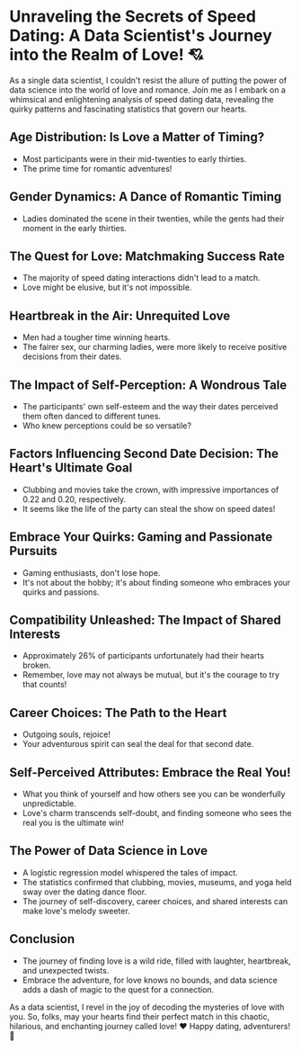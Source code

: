# Unraveling the Secrets of Speed Dating: A Data Scientist's Journey into the Realm of Love! 💘

As a single data scientist, I couldn't resist the allure of putting the power of data science into the world of love and romance. Join me as I embark on a whimsical and enlightening analysis of speed dating data, revealing the quirky patterns and fascinating statistics that govern our hearts.

## Age Distribution: Is Love a Matter of Timing?

* Most participants were in their mid-twenties to early thirties.
* The prime time for romantic adventures!

## Gender Dynamics: A Dance of Romantic Timing

* Ladies dominated the scene in their twenties, while the gents had their moment in the early thirties.

## The Quest for Love: Matchmaking Success Rate

* The majority of speed dating interactions didn't lead to a match.
* Love might be elusive, but it's not impossible.

## Heartbreak in the Air: Unrequited Love

* Men had a tougher time winning hearts.
* The fairer sex, our charming ladies, were more likely to receive positive decisions from their dates.

## The Impact of Self-Perception: A Wondrous Tale

* The participants' own self-esteem and the way their dates perceived them often danced to different tunes.
* Who knew perceptions could be so versatile?

## Factors Influencing Second Date Decision: The Heart's Ultimate Goal

* Clubbing and movies take the crown, with impressive importances of 0.22 and 0.20, respectively.
* It seems like the life of the party can steal the show on speed dates!

## Embrace Your Quirks: Gaming and Passionate Pursuits

* Gaming enthusiasts, don't lose hope.
* It's not about the hobby; it's about finding someone who embraces your quirks and passions.

## Compatibility Unleashed: The Impact of Shared Interests

* Approximately 26% of participants unfortunately had their hearts broken.
* Remember, love may not always be mutual, but it's the courage to try that counts!

## Career Choices: The Path to the Heart

* Outgoing souls, rejoice!
* Your adventurous spirit can seal the deal for that second date.

## Self-Perceived Attributes: Embrace the Real You!

* What you think of yourself and how others see you can be wonderfully unpredictable.
* Love's charm transcends self-doubt, and finding someone who sees the real you is the ultimate win!

## The Power of Data Science in Love

* A logistic regression model whispered the tales of impact.
* The statistics confirmed that clubbing, movies, museums, and yoga held sway over the dating dance floor.
* The journey of self-discovery, career choices, and shared interests can make love's melody sweeter.

## Conclusion

* The journey of finding love is a wild ride, filled with laughter, heartbreak, and unexpected twists.
* Embrace the adventure, for love knows no bounds, and data science adds a dash of magic to the quest for a connection.

As a data scientist, I revel in the joy of decoding the mysteries of love with you. So, folks, may your hearts find their perfect match in this chaotic, hilarious, and enchanting journey called love! ❤️ Happy dating, adventurers! 🚀

